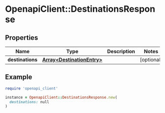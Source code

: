 # OpenapiClient::DestinationsResponse

## Properties

| Name | Type | Description | Notes |
| ---- | ---- | ----------- | ----- |
| **destinations** | [**Array&lt;DestinationEntry&gt;**](DestinationEntry.md) |  | [optional] |

## Example

```ruby
require 'openapi_client'

instance = OpenapiClient::DestinationsResponse.new(
  destinations: null
)
```

